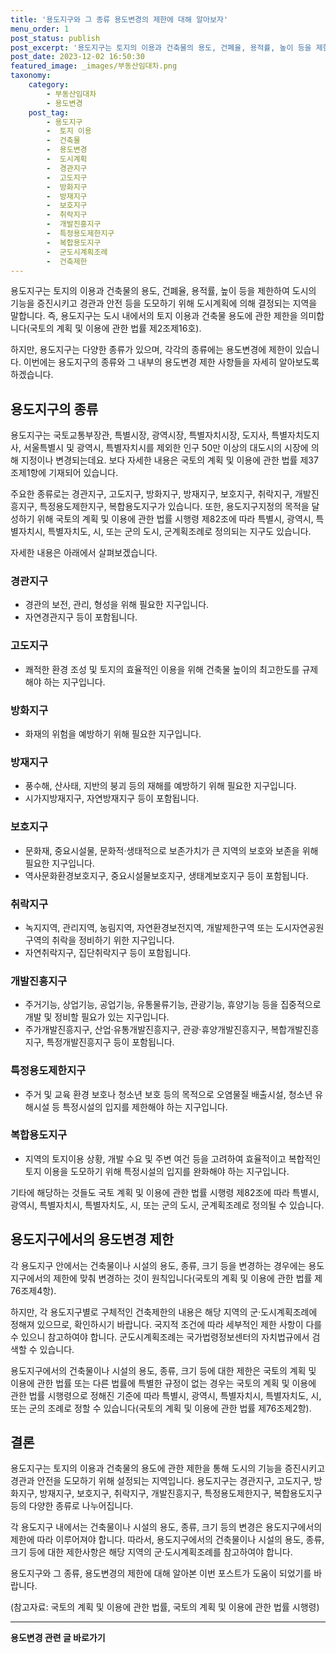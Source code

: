 ```yaml
---
title: '용도지구와 그 종류 용도변경의 제한에 대해 알아보자'
menu_order: 1
post_status: publish
post_excerpt: '용도지구는 토지의 이용과 건축물의 용도, 건폐율, 용적률, 높이 등을 제한하여 도시의 기능을 증진시키고 경관과 안전 등을 도모하기 위해 도시계획에 의해 결정되는 지역을 말합니다. 즉, 용도지구는 도시 내에서의 토지 이용과 건축물 용도에 관한 제한을 의미합니다 국토의 계획 및 이용에 관한 법률 제2조제16호 .'
post_date: 2023-12-02 16:50:30
featured_image: _images/부동산임대차.png
taxonomy:
    category:
        - 부동산임대차
        - 용도변경
    post_tag:
        - 용도지구
        -  토지 이용
        -  건축물
        -  용도변경
        -  도시계획
        -  경관지구
        -  고도지구
        -  방화지구
        -  방재지구
        -  보호지구
        -  취락지구
        -  개발진흥지구
        -  특정용도제한지구
        -  복합용도지구
        -  군도시계획조례
        -  건축제한
---
```



용도지구는 토지의 이용과 건축물의 용도, 건폐율, 용적률, 높이 등을 제한하여 도시의 기능을 증진시키고 경관과 안전 등을 도모하기 위해 도시계획에 의해 결정되는 지역을 말합니다. 즉, 용도지구는 도시 내에서의 토지 이용과 건축물 용도에 관한 제한을 의미합니다(국토의 계획 및 이용에 관한 법률 제2조제16호).

하지만, 용도지구는 다양한 종류가 있으며, 각각의 종류에는 용도변경에 제한이 있습니다. 이번에는 용도지구의 종류와 그 내부의 용도변경 제한 사항들을 자세히 알아보도록 하겠습니다.

## 용도지구의 종류

용도지구는 국토교통부장관, 특별시장, 광역시장, 특별자치시장, 도지사, 특별자치도지사, 서울특별시 및 광역시, 특별자치시를 제외한 인구 50만 이상의 대도시의 시장에 의해 지정이나 변경되는데요. 보다 자세한 내용은 국토의 계획 및 이용에 관한 법률 제37조제1항에 기재되어 있습니다.

주요한 종류로는 경관지구, 고도지구, 방화지구, 방재지구, 보호지구, 취락지구, 개발진흥지구, 특정용도제한지구, 복합용도지구가 있습니다. 또한, 용도지구지정의 목적을 달성하기 위해 국토의 계획 및 이용에 관한 법률 시행령 제82조에 따라 특별시, 광역시, 특별자치시, 특별자치도, 시, 또는 군의 도시, 군계획조례로 정의되는 지구도 있습니다.

자세한 내용은 아래에서 살펴보겠습니다.

### 경관지구
- 경관의 보전, 관리, 형성을 위해 필요한 지구입니다.
- 자연경관지구 등이 포함됩니다.

### 고도지구
- 쾌적한 환경 조성 및 토지의 효율적인 이용을 위해 건축물 높이의 최고한도를 규제해야 하는 지구입니다.

### 방화지구
- 화재의 위험을 예방하기 위해 필요한 지구입니다.

### 방재지구
- 풍수해, 산사태, 지반의 붕괴 등의 재해를 예방하기 위해 필요한 지구입니다.
- 시가지방재지구, 자연방재지구 등이 포함됩니다.

### 보호지구
- 문화재, 중요시설물, 문화적·생태적으로 보존가치가 큰 지역의 보호와 보존을 위해 필요한 지구입니다.
- 역사문화환경보호지구, 중요시설물보호지구, 생태계보호지구 등이 포함됩니다.

### 취락지구
- 녹지지역, 관리지역, 농림지역, 자연환경보전지역, 개발제한구역 또는 도시자연공원구역의 취락을 정비하기 위한 지구입니다.
- 자연취락지구, 집단취락지구 등이 포함됩니다.

### 개발진흥지구
- 주거기능, 상업기능, 공업기능, 유통물류기능, 관광기능, 휴양기능 등을 집중적으로 개발 및 정비할 필요가 있는 지구입니다.
- 주가개발진흥지구, 산업·유통개발진흥지구, 관광·휴양개발진흥지구, 복합개발진흥지구, 특정개발진흥지구 등이 포함됩니다.

### 특정용도제한지구
- 주거 및 교육 환경 보호나 청소년 보호 등의 목적으로 오염물질 배출시설, 청소년 유해시설 등 특정시설의 입지를 제한해야 하는 지구입니다.

### 복합용도지구
- 지역의 토지이용 상황, 개발 수요 및 주변 여건 등을 고려하여 효율적이고 복합적인 토지 이용을 도모하기 위해 특정시설의 입지를 완화해야 하는 지구입니다.

기타에 해당하는 것들도 국토 계획 및 이용에 관한 법률 시행령 제82조에 따라 특별시, 광역시, 특별자치시, 특별자치도, 시, 또는 군의 도시, 군계획조례로 정의될 수 있습니다.

## 용도지구에서의 용도변경 제한

각 용도지구 안에서는 건축물이나 시설의 용도, 종류, 크기 등을 변경하는 경우에는 용도지구에서의 제한에 맞춰 변경하는 것이 원칙입니다(국토의 계획 및 이용에 관한 법률 제76조제4항).

하지만, 각 용도지구별로 구체적인 건축제한의 내용은 해당 지역의 군·도시계획조례에 정해져 있으므로, 확인하시기 바랍니다. 국지적 조건에 따라 세부적인 제한 사항이 다를 수 있으니 참고하여야 합니다. 군도시계획조례는 국가법령정보센터의 자치법규에서 검색할 수 있습니다.

용도지구에서의 건축물이나 시설의 용도, 종류, 크기 등에 대한 제한은 국토의 계획 및 이용에 관한 법률 또는 다른 법률에 특별한 규정이 없는 경우는 국토의 계획 및 이용에 관한 법률 시행령으로 정해진 기준에 따라 특별시, 광역시, 특별자치시, 특별자치도, 시, 또는 군의 조례로 정할 수 있습니다(국토의 계획 및 이용에 관한 법률 제76조제2항).

## 결론

용도지구는 토지의 이용과 건축물의 용도에 관한 제한을 통해 도시의 기능을 증진시키고 경관과 안전을 도모하기 위해 설정되는 지역입니다. 용도지구는 경관지구, 고도지구, 방화지구, 방재지구, 보호지구, 취락지구, 개발진흥지구, 특정용도제한지구, 복합용도지구 등의 다양한 종류로 나누어집니다.

각 용도지구 내에서는 건축물이나 시설의 용도, 종류, 크기 등의 변경은 용도지구에서의 제한에 따라 이루어져야 합니다. 따라서, 용도지구에서의 건축물이나 시설의 용도, 종류, 크기 등에 대한 제한사항은 해당 지역의 군·도시계획조례를 참고하여야 합니다.

용도지구와 그 종류, 용도변경의 제한에 대해 알아본 이번 포스트가 도움이 되었기를 바랍니다.

(참고자료: 국토의 계획 및 이용에 관한 법률, 국토의 계획 및 이용에 관한 법률 시행령)
<!-- wp:separator -->
<hr class="wp-block-separator has-alpha-channel-opacity"/>
<!-- /wp:separator -->

<!-- wp:group {"backgroundColor":"base","layout":{"type":"constrained"}} -->
<div class="wp-block-group has-base-background-color has-background"><!-- wp:paragraph {"align":"center","fontSize":"medium"} -->
<p class="has-text-align-center has-large-font-size"><strong>용도변경 관련 글 바로가기</strong></p>
<!-- /wp:paragraph -->


<!-- wp:latest-posts
{"categories":[{"id":27339,"count":19,"description":"","link":"https://uknowlaw.com/category/%ec%9a%a9%eb%8f%84%eb%b3%80%ea%b2%bd/","name":"용도변경","slug":"용도변경","taxonomy":"category","parent":0,"meta":[],"_links":{"self":[{"href":"https://uknowlaw.com/wp-json/wp/v2/categories/27339"}],"collection":[{"href":"https://uknowlaw.com/wp-json/wp/v2/categories"}],"about":[{"href":"https://uknowlaw.com/wp-json/wp/v2/taxonomies/category"}],"wp:post_type":[{"href":"https://uknowlaw.com/wp-json/wp/v2/posts?categories=27339"}],"curies":[{"name":"wp","href":"https://api.w.org/{rel}","templated":true}]}}],"postsToShow":100,"excerptLength":28,"postLayout":"grid","columns":2,"featuredImageAlign":"left","featuredImageSizeSlug":"large","fontSize":"small"} /--></div>
<!-- /wp:group -->